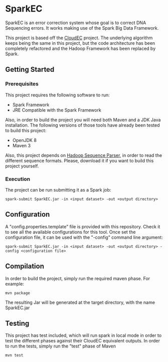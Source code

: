 # SparkEC
SparkEC is an error correction system whose goal is to correct DNA Sequencing errors. It works making use of the Spark Big Data Framework.

This project is based off the [CloudEC](https://github.com/CSCLabTW/CloudEC) project. The underlying algorithm keeps being the same in this project, but the code architecture has been completely refactored and the Hadoop Framework has been replaced by Spark.

## Getting Started

### Prerequisites

This project requires the following software to run:
* Spark Framework
* JRE Compatible with the Spark Framework 


Also, in order to build the project you will need both Maven and a JDK Java installation.
The following versions of those tools have already been tested to build this project:
* OpenJDK 8
* Maven 3

Also, this project depends on [Hadoop Sequence Parser](https://github.com/rreye/hsp), in order to read the different sequence formats. Please, download it if you want to build this project yourself.


### Execution

The project can be run submitting it as a Spark job:

`spark-submit SparkEC.jar -in <input dataset> -out <output directory>`

## Configuration

A "config.properties.template" file is provided with this repository. Check it to see all the available configurations for this tool. Once set the configuration file, it can be used with the "-config" command line argument: 

`spark-submit SparkEC.jar -in <input dataset> -out <output directory> -config <configuration file>`

## Compilation

In order to build the project, simply run the required maven phase. For example:

`mvn package`

The resulting Jar will be generated at the target directory, with the name SparkEC.jar


## Testing
This project has test included, which will run spark in local mode in order to test the different phases against their CloudEC equivalent outputs. In order to run the tests, simply run the "test" phase of Maven

`mvn test`

